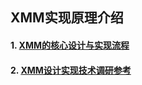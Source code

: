 ## XMM实现原理介绍

#### 1. [XMM的核心设计与实现流程](https://github.com/heiyeluren/XMM/blob/main/docs/XMM-DesignImplementation.md)
#### 2. [XMM设计实现技术调研参考](https://github.com/heiyeluren/XMM/blob/main/docs/XMM-InvestigateResearch.md)

<br />
<br />
